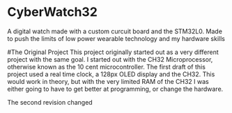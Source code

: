 # CyberWatch32
A digital watch made with a custom curcuit board and the STM32L0. Made to push the limits of low power wearable technology and my hardware skills

#The Original Project
This project originally started out as a very different project with the same goal. I started out with the CH32 Microprocessor, otherwise known as the 10 cent microcontroller. The first draft of this project used a real time clock, a 128px OLED display and the CH32. This would work in theory, but with the very limited RAM of the CH32 I was either going to have to get better at programming, or change the hardware.

The second revision changed
